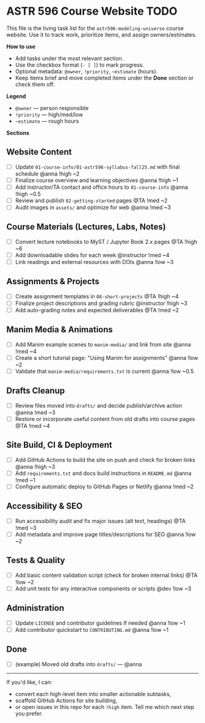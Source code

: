<!-- TODO.md: Master task list for the `astr596-modeling-universe` course website -->
# ASTR 596 Course Website TODO

This file is the living task list for the `astr596-modeling-universe` course website. Use it to track work, prioritize items, and assign owners/estimates.

**How to use**
- Add tasks under the most relevant section.
- Use the checkbox format (`- [ ]`) to mark progress.
- Optional metadata: `@owner`, `!priority`, `~estimate` (hours).
- Keep items brief and move completed items under the **Done** section or check them off.

**Legend**
- `@owner` — person responsible
- `!priority` — high/med/low
- `~estimate` — rough hours

**Sections**

## Website Content

- [ ] Update `01-course-info/01-astr596-syllabus-fall25.md` with final schedule @anna !high ~2
- [ ] Finalize course overview and learning objectives @anna !high ~1
- [ ] Add instructor/TA contact and office hours to `01-course-info` @anna !high ~0.5
- [ ] Review and publish `02-getting-started` pages @TA !med ~2
- [ ] Audit images in `assets/` and optimize for web @anna !med ~3

## Course Materials (Lectures, Labs, Notes)

- [ ] Convert lecture notebooks to MyST / Jupyter Book 2.x pages @TA !high ~6
- [ ] Add downloadable slides for each week @instructor !med ~4
- [ ] Link readings and external resources with DOIs @anna !low ~3

## Assignments & Projects

- [ ] Create assignment templates in `08-short-projects` @TA !high ~4
- [ ] Finalize project descriptions and grading rubric @instructor !high ~3
- [ ] Add auto-grading notes and expected deliverables @TA !med ~2

## Manim Media & Animations

- [ ] Add Manim example scenes to `manim-media/` and link from site @anna !med ~4
- [ ] Create a short tutorial page: "Using Manim for assignments" @anna !low ~2
- [ ] Validate that `manim-media/requirements.txt` is current @anna !low ~0.5

## Drafts Cleanup

- [ ] Review files moved into `drafts/` and decide publish/archive action @anna !med ~3
- [ ] Restore or incorporate useful content from old drafts into course pages @TA !med ~4

## Site Build, CI & Deployment

- [ ] Add GitHub Actions to build the site on push and check for broken links @anna !high ~3
- [ ] Add `requirements.txt` and docs build instructions in `README.md` @anna !med ~1
- [ ] Configure automatic deploy to GitHub Pages or Netlify @anna !med ~2

## Accessibility & SEO

- [ ] Run accessibility audit and fix major issues (alt text, headings) @TA !med ~3
- [ ] Add metadata and improve page titles/descriptions for SEO @anna !low ~2

## Tests & Quality

- [ ] Add basic content validation script (check for broken internal links) @TA !low ~2
- [ ] Add unit tests for any interactive components or scripts @dev !low ~3

## Administration

- [ ] Update `LICENSE` and contributor guidelines if needed @anna !low ~1
- [ ] Add contributor quickstart to `CONTRIBUTING.md` @anna !low ~1

## Done

- [ ] (example) Moved old drafts into `drafts/` — @anna

---

If you'd like, I can:

- convert each high-level item into smaller actionable subtasks,
- scaffold GitHub Actions for site building,
- or open issues in this repo for each `!high` item. Tell me which next step you prefer.
